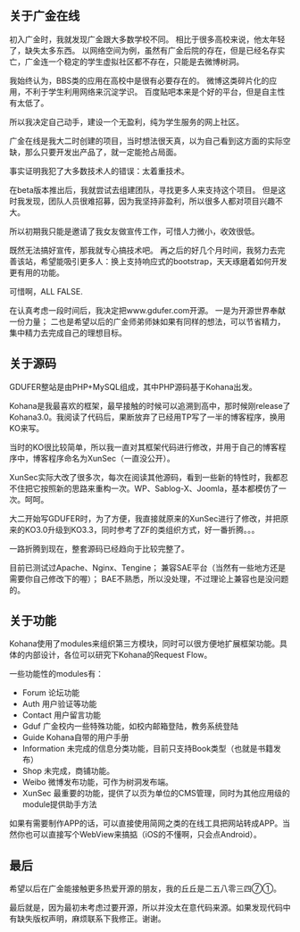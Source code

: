 ## 关于广金在线

初入广金时，我就发现广金跟大多数学校不同。
相比于很多高校来说，他太年轻了，缺失太多东西。
以网络空间为例，虽然有广金后院的存在，但是已经名存实亡，广金连一个稳定的学生虚拟社区都不存在，只能是去微博树洞。

我始终认为，BBS类的应用在高校中是很有必要存在的。
微博这类碎片化的应用，不利于学生利用网络来沉淀学识。
百度贴吧本来是个好的平台，但是自主性有太低了。

所以我决定自己动手，建设一个无盈利，纯为学生服务的网上社区。

广金在线是我大二时创建的项目，当时想法很天真，以为自己看到这方面的实际空缺，那么只要开发出产品了，就一定能抢占局面。

事实证明我犯了大多数技术人的错误：太着重技术。

在beta版本推出后，我就尝试去组建团队，寻找更多人来支持这个项目。
但是这时我发现，团队人员很难招募，因为我坚持非盈利，所以很多人都对项目兴趣不大。

所以初期我只能是邀请了我女友做宣传工作，可惜人力微小，收效很低。

既然无法搞好宣传，那我就专心搞技术吧。
再之后的好几个月时间，我努力去完善该站，希望能吸引更多人：换上支持响应式的bootstrap，天天琢磨着如何开发更有用的功能。

可惜啊，ALL FALSE.

在认真考虑一段时间后，我决定把www.gdufer.com开源。
一是为开源世界奉献一份力量；
二也是希望以后的广金师弟师妹如果有同样的想法，可以节省精力，集中精力去完成自己的理想目标。

## 关于源码

GDUFER整站是由PHP+MySQL组成，其中PHP源码基于Kohana出发。

Kohana是我最喜欢的框架，最早接触的时候可以追溯到高中，那时候刚release了Kohana3.0。我阅读了代码后，果断放弃了已经用TP写了一半的博客程序，换用KO来写。

当时的KO很比较简单，所以我一直对其框架代码进行修改，并用于自己的博客程序中，博客程序命名为XunSec（一直没公开）。

XunSec实际大改了很多次，每次在阅读其他源码，看到一些新的特性时，我都忍不住把它按照新的思路来重构一次。WP、Sablog-X、Joomla，基本都模仿了一次。呵呵。

大二开始写GDUFER时，为了方便，我直接就原来的XunSec进行了修改，并把原来的KO3.0升级到KO3.3，同时参考了ZF的类组织方式，好一番折腾。。。

一路折腾到现在，整套源码已经趋向于比较完整了。

目前已测试过Apache、Nginx、Tengine；
兼容SAE平台（当然有一些地方还是需要你自己修改下的喔）；
BAE不熟悉，所以没处理，不过理论上兼容也是没问题的。

## 关于功能

Kohana使用了modules来组织第三方模块，同时可以很方便地扩展框架功能。具体的内部设计，各位可以研究下Kohana的Request Flow。

一些功能性的modules有：

* Forum         论坛功能
* Auth          用户验证等功能
* Contact       用户留言功能
* Gduf          广金校内一些特殊功能，如校内邮箱登陆，教务系统登陆
* Guide         Kohana自带的用户手册
* Information   未完成的信息分类功能，目前只支持Book类型（也就是书籍发布）
* Shop          未完成，商铺功能。
* Weibo         微博发布功能，可作为树洞发布端。
* XunSec        最重要的功能，提供了以页为单位的CMS管理，同时为其他应用级的module提供助手方法

如果有需要制作APP的话，可以直接使用简网之类的在线工具把网站转成APP。当然你也可以直接写个WebView来搞掂（iOS的不懂啊，只会点Android）。

## 最后

希望以后在广金能接触更多热爱开源的朋友，我的丘丘是二五八零三四⑦①。

最后就是，因为最初未考虑过要开源，所以并没太在意代码来源。如果发现代码中有缺失版权声明，麻烦联系下我修正。谢谢。
